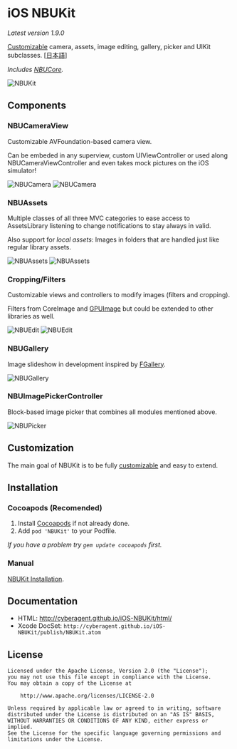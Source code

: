 iOS NBUKit
==========  

_Latest version 1.9.0_

[Customizable](https://github.com/CyberAgent/iOS-NBUKit/wiki/NBUKit-Customization) camera, assets,
image editing, gallery, picker and UIKit subclasses. [[日本語](README.jp.md)]

_Includes [NBUCore](https://github.com/CyberAgent/iOS-NBUCore)._

![NBUKit](https://github.com/CyberAgent/iOS-NBUKit/wiki/images/NBUKit.png)

Components
----------

### NBUCameraView

Customizable AVFoundation-based camera view.

Can be embeded in any superview, custom UIViewController or used along NBUCameraViewController and even takes
mock pictures on the iOS simulator!

![NBUCamera](https://github.com/CyberAgent/iOS-NBUKit/wiki/Camera1.png)
![NBUCamera](https://github.com/CyberAgent/iOS-NBUKit/wiki/Camera2.png)

### NBUAssets

Multiple classes of all three MVC categories to ease access to AssetsLibrary listening to
change notifications to stay always in valid.

Also support for _local assets_: Images in folders that are handled just like regular library assets.

![NBUAssets](https://github.com/CyberAgent/iOS-NBUKit/wiki/Assets1.png)
![NBUAssets](https://github.com/CyberAgent/iOS-NBUKit/wiki/Assets2.png)

### Cropping/Filters

Customizable views and controllers to modify images (filters and cropping).

Filters from CoreImage and [GPUImage](https://github.com/BradLarson/GPUImage) but could be extended to
other libraries as well.

![NBUEdit](https://github.com/CyberAgent/iOS-NBUKit/wiki/Edit2.png)
![NBUEdit](https://github.com/CyberAgent/iOS-NBUKit/wiki/Edit3.png)

### NBUGallery

Image slideshow in development inspired by [FGallery](https://github.com/gdavis/FGallery-iPhone).

![NBUGallery](https://github.com/CyberAgent/iOS-NBUKit/wiki/Gallery1.png)

### NBUImagePickerController

Block-based image picker that combines all modules mentioned above.

![NBUPicker](https://github.com/CyberAgent/iOS-NBUKit/wiki/Picker1.png)

Customization
-------------

The main goal of NBUKit is to be fully [customizable](https://github.com/CyberAgent/iOS-NBUKit/wiki/NBUKit-Customization) and easy to extend.

Installation
------------

### Cocoapods (Recomended)

1. Install [Cocoapods](http://cocoapods.org) if not already done.
2. Add `pod 'NBUKit'` to your Podfile.

_If you have a problem try `gem update cocoapods` first._

### Manual

[NBUKit Installation](https://github.com/CyberAgent/iOS-NBUKit/wiki/NBUKit-Installation).

Documentation
-------------

* HTML: http://cyberagent.github.io/iOS-NBUKit/html/
* Xcode DocSet: `http://cyberagent.github.io/iOS-NBUKit/publish/NBUKit.atom`

License
-------

    Licensed under the Apache License, Version 2.0 (the "License");
    you may not use this file except in compliance with the License. 
    You may obtain a copy of the License at

        http://www.apache.org/licenses/LICENSE-2.0

    Unless required by applicable law or agreed to in writing, software
    distributed under the License is distributed on an "AS IS" BASIS,
    WITHOUT WARRANTIES OR CONDITIONS OF ANY KIND, either express or implied.
    See the License for the specific language governing permissions and
    limitations under the License.

